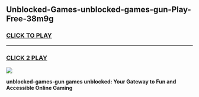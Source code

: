
## Unblocked-Games-unblocked-games-gun-Play-Free-38m9g
<h3>
<a href="https://premium76.site?title=unblocked-games-gun&ref=17A">CLICK TO PLAY</a></h3>
<hr>

<h3>
<a href="https://premium76.site?title=unblocked-games-gun&ref=17A">CLICK 2 PLAY</a>
  
</h3>

<a href="https://premium76.site?title=unblocked-games-gun&ref=17A"><img src="https://clearcache.store/games.png"></a>


**unblocked-games-gun games unblocked: Your Gateway to Fun and Accessible Online Gaming**
